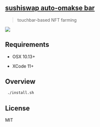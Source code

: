 ## [sushiswap auto-omakse bar](#)

> touchbar-based NFT farming

![](./github/img1.png)

## Requirements

- OSX 10.13+

- XCode 11+

## Overview

```bash
 ./install.sh
```

## License

MIT
